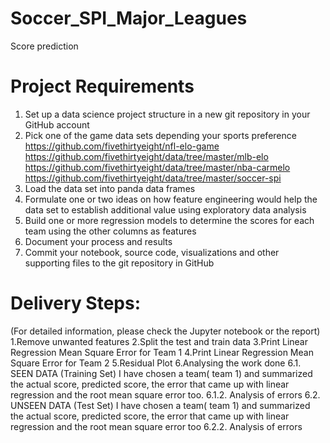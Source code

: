 # Soccer_SPI_Major_Leagues
Score prediction 

# Project Requirements
1. Set up a data science project structure in a new git repository in your GitHub account
2. Pick one of the game data sets depending your sports preference
https://github.com/fivethirtyeight/nfl-elo-game 
https://github.com/fivethirtyeight/data/tree/master/mlb-elo 
https://github.com/fivethirtyeight/data/tree/master/nba-carmelo 
https://github.com/fivethirtyeight/data/tree/master/soccer-spi 
3. Load the data set into panda data frames
4. Formulate one or two ideas on how feature engineering would help the data set to establish additional value using exploratory data analysis
5. Build one or more regression models to determine the scores for each team using the other columns as features
6. Document your process and results
7. Commit your notebook, source code, visualizations and other supporting files to the git repository in GitHub

# Delivery Steps:
(For detailed information, please check the Jupyter notebook or the report)
1.Remove unwanted features
2.Split the test and train data
3.Print Linear Regression Mean Square Error for Team 1
4.Print Linear Regression Mean Square Error for Team 2
5.Residual Plot
6.Analysing the work done
6.1. SEEN DATA (Training Set)
I have chosen a team( team 1) and summarized the actual score, predicted score, the error that came up with linear regression and the root mean square error too.
6.1.2. Analysis of errors
6.2. UNSEEN DATA (Test Set)
I have chosen a team( team 1) and summarized the actual score, predicted score, the error that came up with linear regression and the root mean square error too
6.2.2. Analysis of errors


